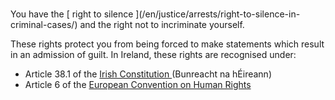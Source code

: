 ###

You have the [ right to silence ](/en/justice/arrests/right-to-silence-in-
criminal-cases/) and the right not to incriminate yourself.

These rights protect you from being forced to make statements which result in
an admission of guilt. In Ireland, these rights are recognised under:

  * Article 38.1 of the [ Irish Constitution ](https://www.citizensinformation.ie/en/government-in-ireland/irish-constitution-1/) (Bunreacht na hÉireann) 
  * Article 6 of the [ European Convention on Human Rights ](http://conventions.coe.int/Treaty/en/Treaties/Html/005.htm)
